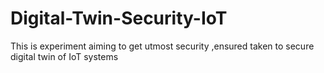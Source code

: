 # Digital-Twin-Security-IoT
This is experiment aiming to get utmost security ,ensured taken to secure digital twin of IoT systems 
